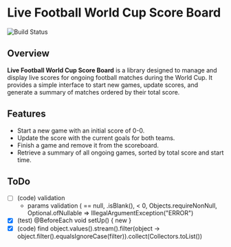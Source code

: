 # Live Football World Cup Score Board

![Build Status](https://github.com/ghost000/Live_Football_World_Cup_Score_Board/actions/workflows/java-ci.yml/badge.svg)

## Overview

**Live Football World Cup Score Board** is a library designed to manage and display live scores for ongoing football matches during the World Cup. It provides a simple interface to start new games, update scores, and generate a summary of matches ordered by their total score.

## Features

- Start a new game with an initial score of 0-0.
- Update the score with the current goals for both teams.
- Finish a game and remove it from the scoreboard.
- Retrieve a summary of all ongoing games, sorted by total score and start time.

## ToDo
- [ ] (code) validation
  -    params validation ( == null, .isBlank(), < 0, Objects.requireNonNull, Optional.ofNullable => IllegalArgumentException("ERROR")
- [x] (test) @BeforeEach void setUp() { new } 
- [x] (code) find object.values().stream().filter(object -> object.filter().equalsIgnoreCase(filter)).collect(Collectors.toList())